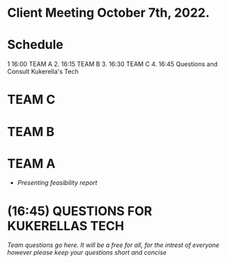 # Client Meeting October 7th, 2022. 

# Schedule
1  16:00 TEAM A
2. 16:15 TEAM B 
3. 16:30 TEAM C
4. 16:45 Questions and Consult Kukerella's Tech

# TEAM C

# TEAM B

# TEAM A
 - *Presenting feasibility report*
 
# (16:45) QUESTIONS FOR KUKERELLAS TECH

*Team questions go here. It will be a free for all, for the intrest of everyone however please keep your questions short and concise* 